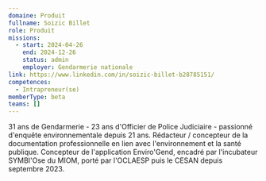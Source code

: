 ```yaml
---
domaine: Produit
fullname: Soizic Billet
role: Produit
missions:
  - start: 2024-04-26
    end: 2024-12-26
    status: admin
    employer: Gendarmerie nationale
link: https://www.linkedin.com/in/soizic-billet-b28785151/
competences:
  - Intrapreneur(se)
memberType: beta
teams: []
---
```

31 ans de Gendarmerie - 23 ans d'Officier de Police Judiciaire - passionné d'enquête environnementale depuis 21 ans. Rédacteur / concepteur de la documentation professionnelle en lien avec l'environnement et la santé publique. Concepteur de l'application Enviro'Gend, encadré par l'incubateur SYMBI'Ose du MIOM, porté par l'OCLAESP puis le CESAN depuis septembre 2023. 

